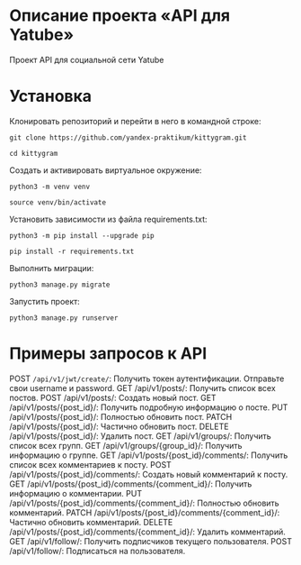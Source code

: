 # Описание проекта «API для Yatube»
Проект API для социальной сети Yatube

# Установка
Клонировать репозиторий и перейти в него в командной строке:

```
git clone https://github.com/yandex-praktikum/kittygram.git
```

```
cd kittygram
```

Cоздать и активировать виртуальное окружение:

```
python3 -m venv venv
```

```
source venv/bin/activate
```

Установить зависимости из файла requirements.txt:

```
python3 -m pip install --upgrade pip
```

```
pip install -r requirements.txt
```

Выполнить миграции:

```
python3 manage.py migrate
```

Запустить проект:

```
python3 manage.py runserver
```

# Примеры запросов к API
POST ```/api/v1/jwt/create/```: Получить токен аутентификации. Отправьте свои username и password.
GET /api/v1/posts/: Получить список всех постов.
POST /api/v1/posts/: Создать новый пост.
GET /api/v1/posts/{post_id}/: Получить подробную информацию о посте.
PUT /api/v1/posts/{post_id}/: Полностью обновить пост.
PATCH /api/v1/posts/{post_id}/: Частично обновить пост.
DELETE /api/v1/posts/{post_id}/: Удалить пост.
GET /api/v1/groups/: Получить список всех групп.
GET /api/v1/groups/{group_id}/: Получить информацию о группе.
GET /api/v1/posts/{post_id}/comments/: Получить список всех комментариев к посту.
POST /api/v1/posts/{post_id}/comments/: Создать новый комментарий к посту.
GET /api/v1/posts/{post_id}/comments/{comment_id}/: Получить информацию о комментарии.
PUT /api/v1/posts/{post_id}/comments/{comment_id}/: Полностью обновить комментарий.
PATCH /api/v1/posts/{post_id}/comments/{comment_id}/: Частично обновить комментарий.
DELETE /api/v1/posts/{post_id}/comments/{comment_id}/: Удалить комментарий.
GET /api/v1/follow/: Получить подписчиков текущего пользователя.
POST /api/v1/follow/: Подписаться на пользователя.
